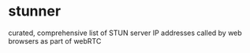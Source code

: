 # stunner
curated, comprehensive list of STUN server IP addresses called by web browsers as part of webRTC
